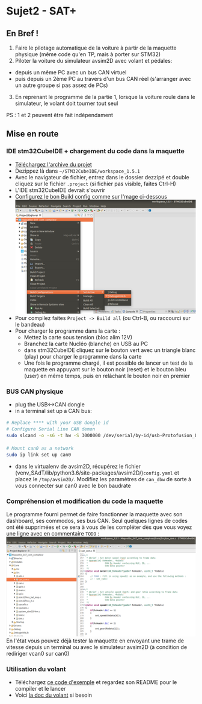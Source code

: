 # Sujet2 - SAT+

## En Bref !
1. Faire le pilotage automatique de la voiture à partir de la maquette physique (même code qu'en TP, mais à porter sur STM32)
2. Piloter la voiture du simulateur avsim2D avec volant et pédales:
  - depuis un même PC avec un bus CAN virtuel
  - puis depuis un 2ème PC au travers d'un bus CAN réel (s'arranger avec un autre groupe si pas assez de PCs)
3. En reprenant le programme de la partie 1, lorsque la voiture roule dans le simulateur, le volant doit tourner tout seul

PS : 1 et 2 peuvent être fait indépendament


## Mise en route

### IDE stm32CubeIDE + chargement du code dans la maquette

- [Téléchargez l'archive du projet](https://github.com/cpe-majeure-robotique/S8-Projects/raw/main/ressources/maquettes-sat-student_ver.zip)
- Dezippez là dans `~/STM32CubeIDE/workspace_1.5.1`
- Avec le navigateur de fichier, entrez dans le dossier dezzipé et double cliquez sur le fichier `.project` (si fichier pas visible, faites Ctrl-H)
- L'IDE stm32CubeIDE devrait s'ouvrir
- Configurez le bon Build config comme sur l'mage ci-dessous
![build config](https://github.com/cpe-majeure-robotique/S8-Projects/blob/main/img/Build_config.png?raw=true)
- Pour compilez faites `Project -> Build all` (ou Ctrl-B, ou raccourci sur le bandeau)
- Pour charger le programme dans la carte :
  - Mettez la carte sous tension (bloc alim 12V)
  - Branchez la carte Nucléo (blanche) en USB au PC
  - dans stm32CubeIDE cliquez sur le bouton vert avec un triangle blanc (play) pour charger le programme dans la carte
  - Une fois le programme chargé, il est possible de lancer un test de la maquette en appuyant sur le bouton noir (reset) et le bouton bleu (user) en même temps, puis en relâchant le bouton noir en premier

### BUS CAN physique

- plug the USB<->CAN dongle
- in a terminal set up a CAN bus:
```bash
# Replace **** with your USB dongle id
# Configure Serial Line CAN demon 
sudo slcand -o -s6 -t hw -S 3000000 /dev/serial/by-id/usb-Protofusion_Labs_**************** can0

# Mount can0 as a network
sudo ip link set up can0
```
- dans le virtualenv de avsim2D, récupérez le fichier (venv_SAdT/lib/python3.6/site-packages/avsim2D/)`config.yaml` et placez le `/tmp/avsim2D/`. Modifiez les paramètres de `can_dbw` de sorte à vous connecter sur can0 avec le bon baudrate

### Compréhension et modification du code la maquette
Le programme fourni permet de faire fonctionner la maquette avec son dashboard, ses commodos, ses bus CAN. Seul quelques lignes de codes ont été supprimées et ce sera à vous de les compléter dès que vous voyez une ligne avec en commentaire `TODO` : 
![todo](img/todo.png)  
En l'état vous pouvez déjà tester la maquette en envoyant une trame de vitesse depuis un terminal ou avec le simulateur avsim2D (à condition de rediriger vcan0 sur can0)

### Utilisation du volant
- Téléchargez [ce code d'exemple](ressources/example_wheel.tar.gz) et regardez son README pour le compiler et le lancer
- Voici [la doc du volant](ressources/dossier_technique.pdf) si besoin
